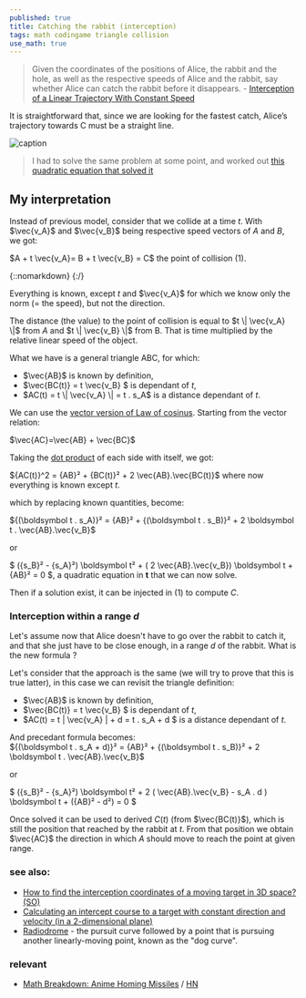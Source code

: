```yaml
---
published: true
title: Catching the rabbit (interception)
tags: math codingame triangle collision
use_math: true
---
```

> Given the coordinates of the positions of Alice, the rabbit and the hole, as well as the respective speeds of Alice and the rabbit, say whether Alice can catch the rabbit before it disappears. - [Interception of a Linear Trajectory With Constant Speed](http://zulko.github.io/blog/2013/11/11/interception-of-a-linear-trajectory-with-constant-speed/)

It is straightforward that, since we are looking for the fastest catch, Alice’s trajectory towards C must be a straight line.

![caption](http://zulko.github.io/images/alice/alice_schema.jpeg) 

> I had to solve the same problem at some point, and worked out [this quadratic equation that solved it](
http://ideone.com/AIr3hg)

## My interpretation

Instead of previous model, consider that we collide at a time $t$. With $\vec{v_A}$ and $\vec{v_B}$ being respective speed vectors of $A$ and $B$, we got:

$A + t \vec{v_A}= B + t \vec{v_B} = C$ the point of collision (1).

[//]: # ( https://jsfiddle.net/y_duf/6cz94d5e/26/ )
{::nomarkdown}
{:/}

Everything is known, except $t$ and $\vec{v_A}$ for which we know only the norm (= the speed), but not the direction.

The distance (the value) to the point of collision is equal to $t \| \vec{v_A} \|$ from $A$ and  $t \| \vec{v_B} \|$ from B. That is time multiplied by the relative linear speed of the object.


What we have is a general triangle ABC, for which:
- $\vec{AB}$ is known by definition,
- $\vec{BC(t)} = t \vec{v_B} $  is dependant of $t$,
- $AC(t) = t \| \vec{v_A} \| = t . s_A$ is a distance dependant of $t$.

We can use the [vector version of Law of cosinus](https://en.wikipedia.org/wiki/Law_of_cosines#Using_vectors). Starting from the vector relation:

$\vec{AC}=\vec{AB} + \vec{BC}$

Taking the [dot product](https://en.wikipedia.org/wiki/Law_of_cosines#Using_vectors) of each side with itself, we got:

${AC(t)}^2 = {AB}² + {BC(t)}² + 2 \vec{AB}.\vec{BC(t)}$ where now everything is known except $t$.

which by replacing known quantities, become:

${(\boldsymbol t . s_A)}² = {AB}² + {(\boldsymbol t . s_B)}² + 2 \boldsymbol t . \vec{AB}.\vec{v_B}$

or

$ ({s_B}² - {s_A}²) \boldsymbol t² + ( 2 \vec{AB}.\vec{v_B}) \boldsymbol t + {AB}² = 0 $, a quadratic equation in $\boldsymbol t$ that we can now solve.

Then if a solution exist, it can be injected in (1) to compute $C$.

### Interception within a range $d$

Let's assume now that Alice doesn't have to go over the rabbit to catch it, and that she just have to be close enough, in a range $d$ of the rabbit. What is the new formula ?

Let's consider that the approach is the same (we will try to prove that this is true latter), in this case we can revisit the triangle definition:
- $\vec{AB}$ is known by definition,
- $\vec{BC(t)} = t \vec{v_B} $  is dependant of $t$,
- $AC(t) = t \| \vec{v_A} \| + d = t . s_A  + d $ is a distance dependant of $t$.

And precedant formula becomes:  
${(\boldsymbol t . s_A + d)}² = {AB}² + {(\boldsymbol t . s_B)}² + 2 \boldsymbol t . \vec{AB}.\vec{v_B}$

or

$ ({s_B}² - {s_A}²) \boldsymbol t² + 2 ( \vec{AB}.\vec{v_B} -  s_A . d ) \boldsymbol t + ({AB}² - d²) = 0 $

Once solved it can be used to derived $C(t)$ (from $\vec{BC(t)}$), which is still the position that reached by the rabbit at $t$. From that position we obtain $\vec{AC}$ the direction in which $A$ should move to reach the point at given  range.


### see also:
- [How to find the interception coordinates of a moving target in 3D space? (SO)](https://stackoverflow.com/questions/17204513/how-to-find-the-interception-coordinates-of-a-moving-target-in-3d-space)
- [Calculating an intercept course to a target with constant direction and velocity (in a 2-dimensional plane)](http://jaran.de/goodbits/2011/07/17/calculating-an-intercept-course-to-a-target-with-constant-direction-and-velocity-in-a-2-dimensional-plane/)
- [Radiodrome](https://en.wikipedia.org/wiki/Radiodrome) - the pursuit curve followed by a point that is pursuing another linearly-moving point, known as the "dog curve".


### relevant
- [Math Breakdown: Anime Homing Missiles](https://blog.littlepolygon.com/posts/missile/) / [HN](https://news.ycombinator.com/item?id=34630730)
